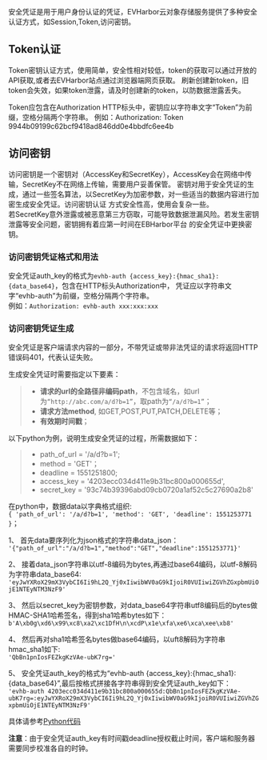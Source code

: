 
安全凭证是用于用户身份认证的凭证，EVHarbor云对象存储服务提供了多种安全认证方式，如Session,Token,访问密钥。

## Token认证 
Token密钥认证方式，使用简单，安全性相对较低，token的获取可以通过开放的API获取,或者去EVHarbor站点通过浏览器端网页获取。
刷新创建新token，旧token会失效，如果token泄露，请及时创建新的token，以防数据泄露丢失。    

Token应包含在Authorization HTTP标头中，密钥应以字符串文字“Token”为前缀，空格分隔两个字符串。
例如：Authorization: Token 9944b09199c62bcf9418ad846dd0e4bbdfc6ee4b   

## 访问密钥  
访问密钥是一个密钥对（AccessKey和SecretKey），AccessKey会在网络中传输，SecretKey不在网络上传输，需要用户妥善保管。
密钥对用于安全凭证的生成，通过一些签名算法，以SecretKey为加密参数，对一些适当的数据内容进行加密生成安全凭证。访问密钥认证
方式安全性高，使用会复杂一些。  
若SecretKey意外泄露或被恶意第三方窃取，可能导致数据泄漏风险。若发生密钥泄露等安全问题，密钥拥有着应第一时间在EBHarbor平台
的安全凭证中更换密钥。

### 访问密钥凭证格式和用法  
安全凭证auth_key的格式为`evhb-auth {access_key}:{hmac_sha1}:{data_base64}`，包含在HTTP标头Authorization中，
凭证应以字符串文字“evhb-auth”为前缀，空格分隔两个字符串。  
例如：`Authorization: evhb-auth xxx:xxx:xxx`  

### 访问密钥凭证生成  

安全凭证是客户端请求内容的一部分，不带凭证或带非法凭证的请求将返回HTTP错误码401，代表认证失败。

生成安全凭证时需要指定以下要素：  
 >* __请求的url的全路径非编码path__，不包含域名，如url为`“http://abc.com/a/d?b=1”`，取path为`“/a/d?b=1”`；   
 >* __请求方法method__, 如GET,POST,PUT,PATCH,DELETE等；   
 >* __有效期时间戳__；  

以下python为例，说明生成安全凭证的过程，所需数据如下： 
>* path_of_url = '/a/d?b=1';   
>* method = 'GET'；   
>* deadline = 1551251800;  
>* access_key = '4203ecc034d411e9b31bc800a000655d',
>* secret_key = '93c74b39396abd09cb0720a1af52c5c27690a2b8'    

在python中，数据data以字典格式组织:  
`{ 'path_of_url': '/a/d?b=1', 'method': 'GET', 'deadline': 1551253771 }`；

1、 首先data要序列化为json格式的字符串data_json：   
`'{"path_of_url":"/a/d?b=1","method":"GET","deadline":1551253771}'`   
 
2、 接着data_json字符串以utf-8编码为bytes,再通过base64编码，以utf-8解码为字符串data_base64:   
`'eyJwYXRoX29mX3VybCI6Ii9hL2Q_Yj0xIiwibWV0aG9kIjoiR0VUIiwiZGVhZGxpbmUiOjE1NTEyNTM3NzF9'`  

3、 然后以secret_key为密钥参数，对data_base64字符串utf8编码后的bytes做HMAC-SHA1哈希签名，得到sha1哈希bytes如下：   
`b'A\xb0g\xd6\x99\xc8\xa2\xc1DfH\n\xcdP\x1e\xfa\xe6\xca\xee\xb8'`  

4、 然后再对sha1哈希签名bytes做base64编码，以uft8解码为字符串hmac_sha1如下:  
`'QbBn1pnIosFEZkgKzVAe-ubK7rg='`   

5、 安全凭证auth_key的格式为“evhb-auth {access_key}:{hmac_sha1}:{data_base64}”,最后按格式拼接各字符串得到安全凭证auth_key如下：  
`'evhb-auth 4203ecc034d411e9b31bc800a000655d:QbBn1pnIosFEZkgKzVAe-ubK7rg=:eyJwYXRoX29mX3VybCI6Ii9hL2Q_Yj0xIiwibWV0aG9kIjoiR0VUIiwiZGVhZGxpbmUiOjE1NTEyNTM3NzF9'`   

具体请参考[Python代码](https://github.com/evharbor/webserver/blob/master/apps/users/auth/auth_key.py)  

**注意**：由于安全凭证auth_key有时间戳deadline授权截止时间，客户端和服务器需要同步校准各自的时钟。














